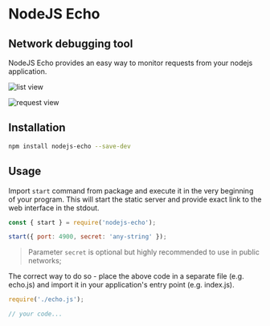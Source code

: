 # NodeJS Echo
## Network debugging tool

NodeJS Echo provides an easy way to monitor requests from your nodejs application.

![list view](https://github.com/Anissoft/nodejs-echo/raw/master/screenshots/rl.png)

![request view](https://github.com/Anissoft/nodejs-echo/raw/master/screenshots/rw.png)

## Installation

```sh
npm install nodejs-echo --save-dev
```

## Usage

Import `start` command from package and execute it in the very beginning of your program. This will start the static server and provide exact link to the web interface in the stdout.

```js
const { start } = require('nodejs-echo');

start({ port: 4900, secret: 'any-string' });
```

> Parameter `secret` is optional but highly recommended to use in public networks;

The correct way to do so -  place the above code in a separate file (e.g. echo.js) and import it in your application's entry point (e.g. index.js).

```js
require('./echo.js');

// your code...
```

